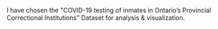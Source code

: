 I have chosen the "COVID-19 testing of inmates in Ontario’s Provincial Correctional Institutions" Dataset for analysis & visualization.

